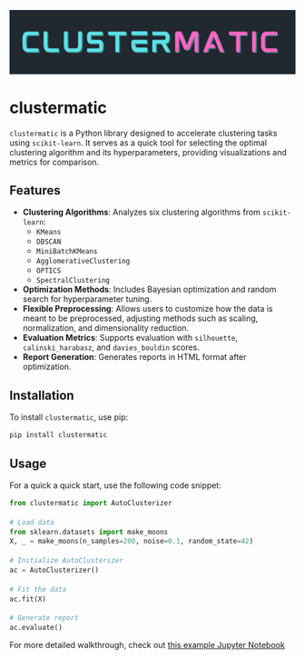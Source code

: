 ![clustermatic](https://raw.githubusercontent.com/AKapich/clustermatic/refs/heads/main/clustermatic/auxiliary/clustermatic.png)

# clustermatic

`clustermatic` is a Python library designed to accelerate clustering tasks using `scikit-learn`. It serves as a quick tool for selecting the optimal clustering algorithm and its hyperparameters, providing visualizations and metrics for comparison.

## Features

- **Clustering Algorithms**: Analyzes six clustering algorithms from `scikit-learn`:
    - `KMeans`
    - `DBSCAN`
    - `MiniBatchKMeans`
    - `AgglomerativeClustering`
    - `OPTICS`
    - `SpectralClustering`
- **Optimization Methods**: Includes Bayesian optimization and random search for hyperparameter tuning.
- **Flexible Preprocessing**: Allows users to customize how the data is meant to be preprocessed, adjusting methods such as scaling, normalization, and dimensionality reduction.
- **Evaluation Metrics**: Supports evaluation with `silhouette`, `calinski_harabasz`, and `davies_bouldin` scores.
- **Report Generation**: Generates reports in HTML format after optimization.

## Installation

To install `clustermatic`, use pip:

```bash
pip install clustermatic
```


## Usage

For a quick a quick start, use the following code snippet:

```python
from clustermatic import AutoClusterizer

# Load data
from sklearn.datasets import make_moons
X, _ = make_moons(n_samples=200, noise=0.1, random_state=42)

# Initialize AutoClusterizer
ac = AutoClusterizer()

# Fit the data
ac.fit(X)

# Generate report
ac.evaluate()
```

For more detailed walkthrough, check out [this example Jupyter Notebook](https://github.com/AKapich/clustermatic/tree/main/examples)